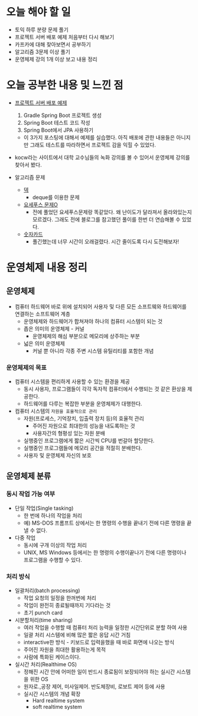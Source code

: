 # 오늘 해야 할 일
* 토익 하루 분량 문제 풀기
* 프로젝트 서버 배포 예제 처음부터 다시 해보기
* 카프카에 대해 찾아보면서 공부하기
* 알고리즘 3문제 이상 풀기
* 운영체제 강의 1개 이상 보고 내용 정리

# 오늘 공부한 내용 및 느낀 점
* [프로젝트 서버 배포 예제](https://velog.io/@swchoi0329/series/%EC%8A%A4%ED%94%84%EB%A7%81-%EB%B6%80%ED%8A%B8%EC%99%80-AWS%EB%A1%9C-%ED%98%BC%EC%9E%90-%EA%B5%AC%ED%98%84%ED%95%98%EB%8A%94-%EC%9B%B9-%EC%84%9C%EB%B9%84%EC%8A%A4)
    1. Gradle Spring Boot 프로젝트 생성
    2. Spring Boot 테스트 코드 작성
    3. Spring Boot에서 JPA 사용하기
    * 이 3가지 포스팅에 대해서 예제를 실습했다. 아직 배포에 관한 내용들은 아니지만
    그래도 테스트를 따라하면서 프로젝트 감을 익힐 수 있었다.

* kocw라는 사이트에서 대학 교수님들의 녹화 강의를 볼 수 있어서 운영체제 강의를 찾아서 봤다.

* 알고리즘 문제
    * [덱](https://www.acmicpc.net/problem/10866)
        * deque를 이용한 문제
    * [요세푸스 문제O](https://www.acmicpc.net/problem/11866)
        * 전에 풀었던 요세푸스문제랑 똑같았다. 왜 난이도가 달라져서 올라와있는지 모르겠다. 그래도 전에 블로그를 참고했던
        풀이를 한번 더 연습해볼 수 있었다.
    * [숫자카드](https://www.acmicpc.net/problem/10815)
        * 풀긴했는데 너무 시간이 오래걸렸다. 시간 줄이도록 다시 도전해보자!
# 운영체제 내용 정리
## 운영체제

- 컴퓨터 하드웨어 바로 위에 설치되어 사용자 및 다른 모든 소프트웨와 하드웨어를 연결하는 소프트웨어 계층
    - 운영체제와 하드웨어가 합쳐져야 하나의 컴퓨터 시스템이 되는 것
    - 좁은 의미의 운영체제 - 커널
        - 운영체제의 해심 부분으로 메모리에 상주하는 부분
    - 넓은 의미 운영체제
        - 커널 뿐 아니라 각종 주변 시스템 유틸리티를 포함한 개념

### 운영체제의 목표

- 컴퓨터 시스템을 편리하게 사용할 수 있는 환경을 제공
    - 동시 사용자, 프로그램들이 각각 독자적 컴퓨터에서 수행되는 것 같은 환상을 제공한다.
    - 하드웨어를 다루는 복잡한 부분을 운영체제가 대행한다.
- 컴퓨터 시스템의 `자원을 효율적으로 관리`
    - 자원(프로세스, 기억장치, 입출력 장치 등)의 효율적 관리
        - 주어진 자원으로 최대한의 성능을 내도록하는 것
        - 사용자간의 형평성 있는 자원 분배
    - 실행중인 프로그램에게 짧은 시간씩 CPU를 번갈아 할당한다.
    - 실행중인 프로그램들에 메모리 공간을 적절히 분배한다.
    - 사용자 및 운영체제 자신의 보호

## 운영체제 분류

### 동시 작업 가능 여부

- 단일 작업(Single tasking)
    - 한 번에 하나의 작업을 처리
    - 예) MS-DOS 프롬프트 상에서는 한 명령의 수행을 끝내기 전에 다른 명령을 끝낼 수 없다.
- 다중 작업
    - 동시에 구개 이상의 작업 처리
    - UNIX, MS Windows 등에서는 한 명령의 수행이끝나기 전에 다른 명령이나 프로그램을 수행할 수 있다.

### 처리 방식

- 일괄처리(batch processing)
    - 작업 요청의 일정을 한꺼번에 처리
    - 작업이 완전히 종료될때까지 기다라는 것
    - 초기 punch card
- 시분할처리(time sharing)
    - 여러 작업을 수행할 때 컴퓨터 처리 능력을 일정한 시간단위로 분할 하여 사용
    - 일괄 처리 시스템에 비해 많은 짧은 응답 시간 거침
    - interactive한 방식 - 키보드로 입력을했을 때 바로 화면에 나오는 방식
    - 주어진 자원을 최대한 활용하는게 목적
    - 사람에 특화된 케이스이다.
- 실시간 처리(Realthime OS)
    - 정해진 시간 안에 어떠한 일이 반드시 종료됨이 보장되어야 하는 실시간 시스템을 위한 OS
    - 원자로.,공장 제어, 미사일제어. 반도체장비, 로보트 제어 등에 사용
    - 실시간 시스템의 개념 확장
        - Hard realtime system
        - soft realtime system